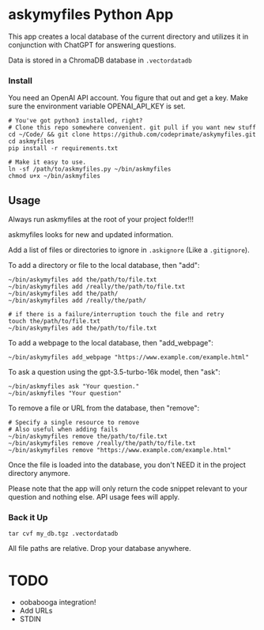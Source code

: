 # askymyfiles Python App

This app creates a local database of the current directory and utilizes it in conjunction with ChatGPT for answering questions.

Data is stored in a ChromaDB database in `.vectordatadb`

### Install

You need an OpenAI API account. You figure that out and get a key.
Make sure the environment variable OPENAI_API_KEY is set.


```
# You've got python3 installed, right?
# Clone this repo somewhere convenient. git pull if you want new stuff
cd ~/Code/ && git clone https://github.com/codeprimate/askymyfiles.git
cd askmyfiles
pip install -r requirements.txt

# Make it easy to use.
ln -sf /path/to/askmyfiles.py ~/bin/askmyfiles
chmod u+x ~/bin/askmyfiles
```

## Usage

Always run askmyfiles at the root of your project folder!!!

askmyfiles looks for new and updated information.

Add a list of files or directories to ignore in `.askignore` (Like a `.gitignore`).

To add a directory or file to the local database, then "add":

```
~/bin/askymyfiles add the/path/to/file.txt
~/bin/askymyfiles add /really/the/path/to/file.txt
~/bin/askymyfiles add the/path/
~/bin/askymyfiles add /really/the/path/

# if there is a failure/interruption touch the file and retry
touch the/path/to/file.txt
~/bin/askymyfiles add the/path/to/file.txt
```

To add a webpage to the local database, then "add_webpage":

```
~/bin/askymyfiles add_webpage "https://www.example.com/example.html"
```

To ask a question using the gpt-3.5-turbo-16k model, then "ask":

```
~/bin/askmyfiles ask "Your question."
~/bin/askmyfiles "Your question"
```

To remove a file or URL from the database, then "remove":

```
# Specify a single resource to remove 
# Also useful when adding fails
~/bin/askymyfiles remove the/path/to/file.txt
~/bin/askymyfiles remove /really/the/path/to/file.txt
~/bin/askymyfiles remove "https://www.example.com/example.html"
```

Once the file is loaded into the database, you don't NEED it in the project directory anymore.

Please note that the app will only return the code snippet relevant to your question and nothing else.
API usage fees will apply.

### Back it Up

```
tar cvf my_db.tgz .vectordatadb
```

All file paths are relative. Drop your database anywhere.

# TODO

- oobabooga integration!
- Add URLs
- STDIN
